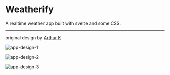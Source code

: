 # Weatherify
A realtime weather app built with svelte and some CSS.

---
original design by [Arthur K](https://dribbble.com/thearthurk)

![app-design-1](https://cdn.dribbble.com/users/2158940/screenshots/7118235/media/1ea59d43e8e99a529220bed091f8eb84.png)

![app-design-2](https://cdn.dribbble.com/users/2158940/screenshots/7376567/media/35649246137de1ce1d3f68d4ad1e1ffa.png)

![app-design-3](https://cdn.dribbble.com/users/2158940/screenshots/7767460/media/603dc6ac6bbeab4287c5a16125e087a6.png)